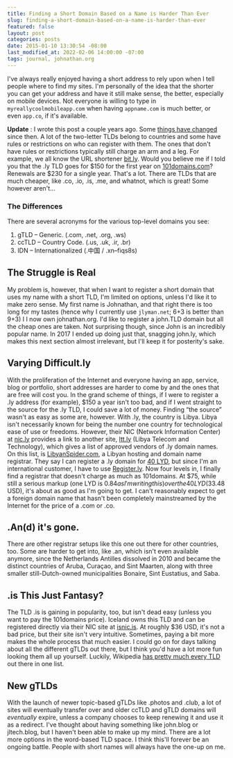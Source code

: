 ```yaml
---
title: Finding a Short Domain Based on a Name is Harder Than Ever
slug: finding-a-short-domain-based-on-a-name-is-harder-than-ever
featured: false
layout: post
categories: posts
date: 2015-01-10 13:30:54 -08:00
last_modified_at: 2022-02-06 14:00:00 -07:00
tags: journal, johnathan.org
---
```


I've always really enjoyed having a short address to rely upon when I tell people where to find my sites. I'm personally of the idea that the shorter you can get your address and have it still make sense, the better, especially on mobile devices. Not everyone is willing to type in `myreallycoolmobileapp.com` when having `appname.com` is much better, or even `app.co`, if it's available.

**Update** : I wrote this post a couple years ago. Some [things have changed](https://johnathan.org/on-moving-to-johnathan-org/) since then. A lot of the two-letter TLDs belong to countries and some have rules or restrictions on who can register with them. The ones that don't have rules or restrictions typically still charge an arm and a leg. For example, we all know the URL shortener [bit.ly](http://bit.ly). Would you believe me if I told you that the .ly TLD goes for $150 for the first year on [101domains.com](http://101domains.com)? Renewals are $230 for a single year. That's a lot. There are TLDs that are much cheaper, like .co, .io, .is, .me, and whatnot, which is great! Some however aren't…

### The Differences

There are several acronyms for the various top-level domains you see:

1. gTLD – Generic. (.com, .net, .org, .ws)
2. ccTLD – Country Code. (.us, .uk, .ir, .br)
3. IDN – Internationalized (.中国 / .xn–fiqs8s)

## The Struggle is Real

My problem is, however, that when I want to register a short domain that uses my name with a short TLD, I'm limited on options, unless I'd like it to make zero sense. My first name is Johnathan, and that right there is too long for my tastes (hence why I currently use `jlyman.net`; 6+3 is better than 9+3) I I now own johnathan.org. I'd like to register a john.TLD domain but all the cheap ones are taken. Not surprising though, since John is an incredibly popular name. In 2017 I ended up doing just that, snagging john.ly, which makes this next section almost irrelevant, but I'll keep it for posterity's sake.

## Varying Difficult.ly

With the proliferation of the Internet and everyone having an app, service, blog or portfolio, short addresses are harder to come by and the ones that are free will cost you. In the grand scheme of things, if I were to register a .ly address (for example), $150 a year isn't too bad, and if I went straight to the source for the .ly TLD, I could save a lot of money. Finding “the source” wasn't as easy as some are, however. With .ly, the country is Libya. Libya isn't necessarily known for being the number one country for technological ease of use or freedoms. However, their NIC (Network Information Center) at [nic.ly](http://nic.ly) provides a link to another site, [ltt.ly](http://ltt.ly) (Libya Telecom and Technology), which gives a list of approved vendors of .ly domain names. On this list, is [LibyanSpider.com](https://libyanspider.com), a Libyan hosting and domain name registrar. They say I can register a .ly domain for [40 LYD](https://www.google.com/search?client=safari&rls=en&q=40+LYD&ie=UTF-8&oe=UTF-8#rls=en&q=40+LYD+to+USD), but since I'm an international customer, I have to use [Register.ly](htts://register.ly). Now four levels in, I finally find a registrar that doesn't charge as much as 101domains. At $75, while still a serious markup (one LYD is $0.84 as I'm writing this) over the 40 LYD ($33.48 USD), it's about as good as I'm going to get. I can't reasonably expect to get a foreign domain name that hasn't been completely mainstreamed by the Internet for the price of a .com or .co.

## .An(d) it's gone.

There are other registrar setups like this one out there for other countries, too. Some are harder to get into, like .an, which isn't even available anymore, since the Netherlands Antilles dissolved in 2010 and became the distinct countries of Aruba, Curaçao, and Sint Maarten, along with three smaller still-Dutch-owned municipalities Bonaire, Sint Eustatius, and Saba.

## .is This Just Fantasy?

The TLD .is is gaining in popularity, too, but isn't dead easy (unless you want to pay the 101domains price). Iceland owns this TLD and can be registered directly via their NIC site at [isnic.is](http://isnic.is). At roughly $36 USD, it's not a bad price, but their site isn't very intuitive. Sometimes, paying a bit more makes the whole process that much easier. I could go on for days talking about all the different gTLDs out there, but I think you'd have a lot more fun looking them all up yourself. Luckily, Wikipedia [has pretty much every TLD](http://en.wikipedia.org/wiki/List_of_Internet_top-level_domains) out there in one list.

## New gTLDs

With the launch of newer topic-based gTLDs like .photos and .club, a lot of sites will eventually transfer over and older ccTLD and gTLD domains will _eventually_ expire, unless a company chooses to keep renewing it and use it as a redirect. I've thought about having something like john.blog or jltech.blog, but I haven't been able to make up my mind. There are a lot more options in the word-based TLD space. I think this'll forever be an ongoing battle. People with short names will always have the one-up on me.

